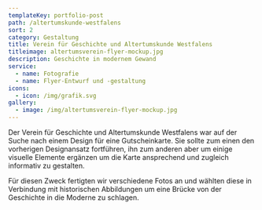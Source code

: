 ```yaml
---
templateKey: portfolio-post
path: /altertumskunde-westfalens
sort: 2
category: Gestaltung
title: Verein für Geschichte und Altertumskunde Westfalens
titleimage: altertumsverein-flyer-mockup.jpg
description: Geschichte in modernem Gewand
service:
  - name: Fotografie
  - name: Flyer-Entwurf und -gestaltung
icons:
  - icon: /img/grafik.svg
gallery:
  - image: /img/altertumsverein-flyer-mockup.jpg
---
```

Der Verein für Geschichte und Altertumskunde Westfalens war auf der Suche nach einem Design für eine Gutscheinkarte. Sie sollte zum einen den vorherigen Designansatz fortführen, ihn zum anderen aber um einige visuelle Elemente ergänzen um die Karte ansprechend und zugleich informativ zu gestalten.

Für diesen Zweck fertigten wir verschiedene Fotos an und wählten diese in Verbindung mit historischen Abbildungen um eine Brücke von der Geschichte in die Moderne zu schlagen.
